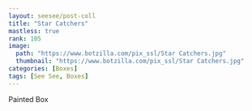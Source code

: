 ```yaml
---
layout: seesee/post-coll
title: "Star Catchers"
mastless: true
rank: 105
image:
  path: "https://www.botzilla.com/pix_ssl/Star Catchers.jpg"
  thumbnail: "https://www.botzilla.com/pix_ssl/Star Catchers.jpg"
categories: [Boxes]
tags: [See See, Boxes]
---
```


Painted Box



